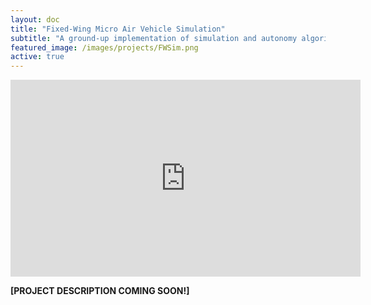 ```yaml
---
layout: doc
title: "Fixed-Wing Micro Air Vehicle Simulation"
subtitle: "A ground-up implementation of simulation and autonomy algorithms in Matlab and Simulink, from dynamic modeling to path planning."
featured_image: /images/projects/FWSim.png
active: true
---
```


<iframe width="560" height="315" src="https://www.youtube.com/embed/0BfB8B8sClY" frameborder="0" allow="accelerometer; autoplay; encrypted-media; gyroscope; picture-in-picture" allowfullscreen></iframe>

**[PROJECT DESCRIPTION COMING SOON!]**
